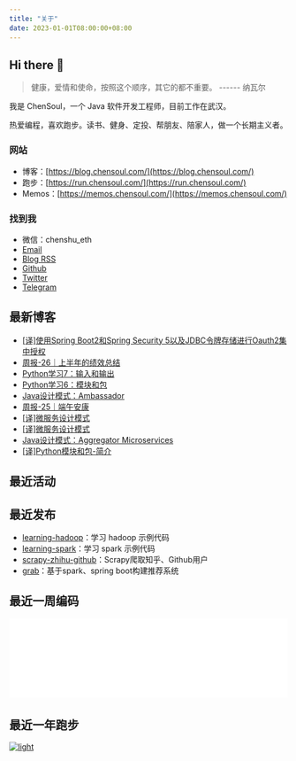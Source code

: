 ```yaml
---
title: "关于"
date: 2023-01-01T08:00:00+08:00
---
```


<!-- readme starts -->

## Hi there 👋

> 健康，爱情和使命，按照这个顺序，其它的都不重要。 ------ 纳瓦尔

我是 ChenSoul，一个 Java 软件开发工程师，目前工作在武汉。

热爱编程，喜欢跑步。读书、健身、定投、帮朋友、陪家人，做一个长期主义者。

### 网站
- 博客：[https://blog.chensoul.com/](https://blog.chensoul.com/)
- 跑步：[https://run.chensoul.com/](https://run.chensoul.com/)
- Memos：[https://memos.chensoul.com/](https://memos.chensoul.com/)



### 找到我

- 微信：chenshu_eth
- [Email](mailto:chensoul.eth@gmail.com)
- [Blog RSS](https://blog.chensoul.com/index.xml)
- [Github](https://github.com/chensoul)
- [Twitter](https://twitter.com/chensoul_eth)
- [Telegram](https://t.me/chensoul_share)



## 最新博客

<!-- blog starts -->
- [[译]使用Spring Boot2和Spring Security 5以及JDBC令牌存储进行Oauth2集中授权](https://blog.chensoul.com/posts/2023/07/14/oauth-2-centralized-authorization-with-spring-boot-2-and-spring-security-5-and-jdbc-token-store/)
- [周报-26｜上半年的绩效总结](https://blog.chensoul.com/posts/2023/07/11/weekly_review_26/)
- [Python学习7：输入和输出](https://blog.chensoul.com/posts/2023/07/08/python-input-and-output/)
- [Python学习6：模块和包](https://blog.chensoul.com/posts/2023/07/06/python-module-package/)
- [Java设计模式：Ambassador](https://blog.chensoul.com/posts/2023/07/06/java-design-patterns-ambassador/)
- [周报-25｜端午安康](https://blog.chensoul.com/posts/2023/06/28/weekly_review_25/)
- [[译]微服务设计模式](https://blog.chensoul.com/posts/2023/06/26/microservice-design-patterns/)
- [[译]微服务设计模式](https://blog.chensoul.com/posts/2023/06/26/microservice-design-patterns/)
- [Java设计模式：Aggregator Microservices](https://blog.chensoul.com/posts/2023/06/26/java-design-patterns-aggregator-microservices/)
- [[译]Python模块和包-简介](https://blog.chensoul.com/posts/2023/06/25/python-modules-packages/)
<!-- blog ends -->

## 最近活动

<!-- douban starts -->

<!-- douban ends -->


## 最近发布

<!-- recent_releases starts -->
- [learning-hadoop](https://github.com/chensoul/learning-hadoop/releases/tag/v0.0.1)：学习 hadoop 示例代码
- [learning-spark](https://github.com/chensoul/learning-spark/releases/tag/v0.0.1)：学习 spark 示例代码
- [scrapy-zhihu-github](https://github.com/chensoul/scrapy-zhihu-github/releases/tag/v0.0.1)：Scrapy爬取知乎、Github用户
- [grab](https://github.com/chensoul/grab/releases/tag/v0.0.1)：基于spark、spring boot构建推荐系统
<!-- recent_releases ends -->


## 最近一周编码

![light](https://raw.githubusercontent.com/chensoul/chensoul/main/images/wakatime_weekly_language_stats.svg#gh-light-mode-only)

## 最近一年跑步

[![light](https://raw.githubusercontent.com/chensoul/running_page/master/assets/github_2023.svg#gh-light-mode-only)](https://run.chensoul.com)

<!-- readme ends -->

